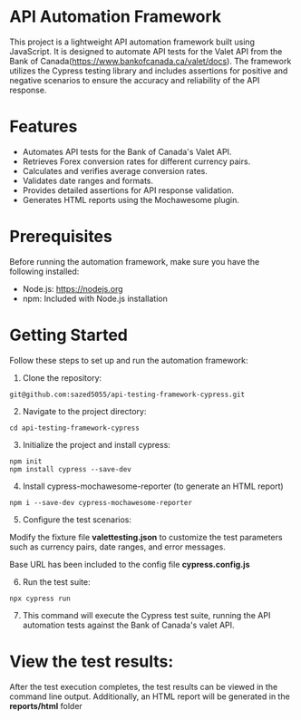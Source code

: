 # API Automation Framework
This project is a lightweight API automation framework built using JavaScript. It is designed to automate API tests for the Valet API from the Bank of Canada(https://www.bankofcanada.ca/valet/docs). The framework utilizes the Cypress testing library and includes assertions for positive and negative scenarios to ensure the accuracy and reliability of the API response.

# Features
- Automates API tests for the Bank of Canada's Valet API.
- Retrieves Forex conversion rates for different currency pairs.
- Calculates and verifies average conversion rates.
- Validates date ranges and formats.
- Provides detailed assertions for API response validation.
- Generates HTML reports using the Mochawesome plugin.

# Prerequisites
Before running the automation framework, make sure you have the following installed:

- Node.js: https://nodejs.org
- npm: Included with Node.js installation

# Getting Started
Follow these steps to set up and run the automation framework:

1. Clone the repository:

```
git@github.com:sazed5055/api-testing-framework-cypress.git
```

2. Navigate to the project directory:

```
cd api-testing-framework-cypress
```

3. Initialize the project and install cypress:

```
npm init
npm install cypress --save-dev
```

4. Install cypress-mochawesome-reporter (to generate an HTML report)

```
npm i --save-dev cypress-mochawesome-reporter

```

5. Configure the test scenarios:

Modify the fixture file **valettesting.json** to customize the test parameters such as currency pairs, date ranges, and error messages.

Base URL has been included to the config file **cypress.config.js**

6. Run the test suite:

```
npx cypress run
```

7. This command will execute the Cypress test suite, running the API automation tests against the Bank of Canada's valet API.

# View the test results:

After the test execution completes, the test results can be viewed in the command line output. Additionally, an HTML report will be generated in the **reports/html** folder

